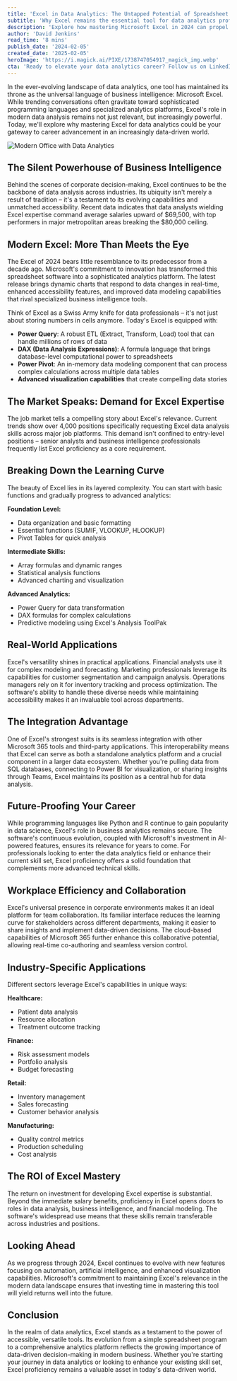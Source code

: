 ```yaml
---
title: 'Excel in Data Analytics: The Untapped Potential of Spreadsheet Mastery in 2024'
subtitle: 'Why Excel remains the essential tool for data analytics professionals in 2024'
description: 'Explore how mastering Microsoft Excel in 2024 can propel your career in data analytics. Despite the rise of sophisticated platforms, Excel's evolution into an advanced analytics tool makes it indispensable for data professionals.'
author: 'David Jenkins'
read_time: '8 mins'
publish_date: '2024-02-05'
created_date: '2025-02-05'
heroImage: 'https://i.magick.ai/PIXE/1738747054917_magick_img.webp'
cta: 'Ready to elevate your data analytics career? Follow us on LinkedIn for daily insights on Excel mastery, industry trends, and expert tips that will help you stay ahead in the evolving world of business intelligence.'
---
```


In the ever-evolving landscape of data analytics, one tool has maintained its throne as the universal language of business intelligence: Microsoft Excel. While trending conversations often gravitate toward sophisticated programming languages and specialized analytics platforms, Excel's role in modern data analysis remains not just relevant, but increasingly powerful. Today, we'll explore why mastering Excel for data analytics could be your gateway to career advancement in an increasingly data-driven world.

![Modern Office with Data Analytics](https://i.magick.ai/PIXE/1738747054920_magick_img.webp)

## The Silent Powerhouse of Business Intelligence

Behind the scenes of corporate decision-making, Excel continues to be the backbone of data analysis across industries. Its ubiquity isn't merely a result of tradition – it's a testament to its evolving capabilities and unmatched accessibility. Recent data indicates that data analysts wielding Excel expertise command average salaries upward of $69,500, with top performers in major metropolitan areas breaking the $80,000 ceiling.

## Modern Excel: More Than Meets the Eye

The Excel of 2024 bears little resemblance to its predecessor from a decade ago. Microsoft's commitment to innovation has transformed this spreadsheet software into a sophisticated analytics platform. The latest release brings dynamic charts that respond to data changes in real-time, enhanced accessibility features, and improved data modeling capabilities that rival specialized business intelligence tools.

Think of Excel as a Swiss Army knife for data professionals – it's not just about storing numbers in cells anymore. Today's Excel is equipped with:

- **Power Query**: A robust ETL (Extract, Transform, Load) tool that can handle millions of rows of data
- **DAX (Data Analysis Expressions)**: A formula language that brings database-level computational power to spreadsheets
- **Power Pivot**: An in-memory data modeling component that can process complex calculations across multiple data tables
- **Advanced visualization capabilities** that create compelling data stories

## The Market Speaks: Demand for Excel Expertise

The job market tells a compelling story about Excel's relevance. Current trends show over 4,000 positions specifically requesting Excel data analysis skills across major job platforms. This demand isn't confined to entry-level positions – senior analysts and business intelligence professionals frequently list Excel proficiency as a core requirement.

## Breaking Down the Learning Curve

The beauty of Excel lies in its layered complexity. You can start with basic functions and gradually progress to advanced analytics:

**Foundation Level:**
- Data organization and basic formatting
- Essential functions (SUMIF, VLOOKUP, HLOOKUP)
- Pivot Tables for quick analysis

**Intermediate Skills:**
- Array formulas and dynamic ranges
- Statistical analysis functions
- Advanced charting and visualization

**Advanced Analytics:**
- Power Query for data transformation
- DAX formulas for complex calculations
- Predictive modeling using Excel's Analysis ToolPak

## Real-World Applications

Excel's versatility shines in practical applications. Financial analysts use it for complex modeling and forecasting. Marketing professionals leverage its capabilities for customer segmentation and campaign analysis. Operations managers rely on it for inventory tracking and process optimization. The software's ability to handle these diverse needs while maintaining accessibility makes it an invaluable tool across departments.

## The Integration Advantage

One of Excel's strongest suits is its seamless integration with other Microsoft 365 tools and third-party applications. This interoperability means that Excel can serve as both a standalone analytics platform and a crucial component in a larger data ecosystem. Whether you're pulling data from SQL databases, connecting to Power BI for visualization, or sharing insights through Teams, Excel maintains its position as a central hub for data analysis.

## Future-Proofing Your Career

While programming languages like Python and R continue to gain popularity in data science, Excel's role in business analytics remains secure. The software's continuous evolution, coupled with Microsoft's investment in AI-powered features, ensures its relevance for years to come. For professionals looking to enter the data analytics field or enhance their current skill set, Excel proficiency offers a solid foundation that complements more advanced technical skills.

## Workplace Efficiency and Collaboration

Excel's universal presence in corporate environments makes it an ideal platform for team collaboration. Its familiar interface reduces the learning curve for stakeholders across different departments, making it easier to share insights and implement data-driven decisions. The cloud-based capabilities of Microsoft 365 further enhance this collaborative potential, allowing real-time co-authoring and seamless version control.

## Industry-Specific Applications

Different sectors leverage Excel's capabilities in unique ways:

**Healthcare:**
- Patient data analysis
- Resource allocation
- Treatment outcome tracking

**Finance:**
- Risk assessment models
- Portfolio analysis
- Budget forecasting

**Retail:**
- Inventory management
- Sales forecasting
- Customer behavior analysis

**Manufacturing:**
- Quality control metrics
- Production scheduling
- Cost analysis

## The ROI of Excel Mastery

The return on investment for developing Excel expertise is substantial. Beyond the immediate salary benefits, proficiency in Excel opens doors to roles in data analysis, business intelligence, and financial modeling. The software's widespread use means that these skills remain transferable across industries and positions.

## Looking Ahead

As we progress through 2024, Excel continues to evolve with new features focusing on automation, artificial intelligence, and enhanced visualization capabilities. Microsoft's commitment to maintaining Excel's relevance in the modern data landscape ensures that investing time in mastering this tool will yield returns well into the future.

## Conclusion

In the realm of data analytics, Excel stands as a testament to the power of accessible, versatile tools. Its evolution from a simple spreadsheet program to a comprehensive analytics platform reflects the growing importance of data-driven decision-making in modern business. Whether you're starting your journey in data analytics or looking to enhance your existing skill set, Excel proficiency remains a valuable asset in today's data-driven world.